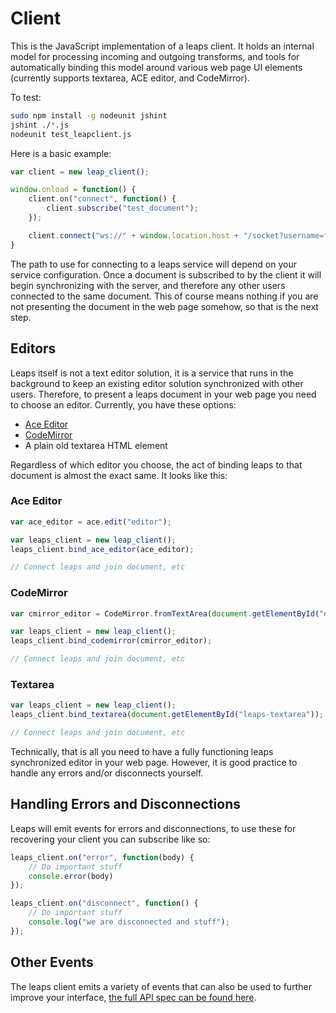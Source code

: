 Client
======

This is the JavaScript implementation of a leaps client. It holds an internal
model for processing incoming and outgoing transforms, and tools for
automatically binding this model around various web page UI elements (currently
supports textarea, ACE editor, and CodeMirror).

To test:

```bash
sudo npm install -g nodeunit jshint
jshint ./*.js
nodeunit test_leapclient.js
```

Here is a basic example:

```JavaScript
var client = new leap_client();

window.onload = function() {
	client.on("connect", function() {
		client.subscribe("test_document");
	});

	client.connect("ws://" + window.location.host + "/socket?username=foo");
}
```

The path to use for connecting to a leaps service will depend on your service
configuration. Once a document is subscribed to by the client it will begin
synchronizing with the server, and therefore any other users connected to the
same document. This of course means nothing if you are not presenting the
document in the web page somehow, so that is the next step.

## Editors

Leaps itself is not a text editor solution, it is a service that runs in the
background to keep an existing editor solution synchronized with other users.
Therefore, to present a leaps document in your web page you need to choose an
editor. Currently, you have these options:

- [Ace Editor](http://ace.c9.io/)
- [CodeMirror](http://codemirror.net/)
- A plain old textarea HTML element

Regardless of which editor you choose, the act of binding leaps to that document
is almost the exact same. It looks like this:

### Ace Editor

```JavaScript
var ace_editor = ace.edit("editor");

var leaps_client = new leap_client();
leaps_client.bind_ace_editor(ace_editor);

// Connect leaps and join document, etc
```

### CodeMirror

```JavaScript
var cmirror_editor = CodeMirror.fromTextArea(document.getElementById("editor"));

var leaps_client = new leap_client();
leaps_client.bind_codemirror(cmirror_editor);

// Connect leaps and join document, etc
```

### Textarea

```JavaScript
var leaps_client = new leap_client();
leaps_client.bind_textarea(document.getElementById("leaps-textarea"));

// Connect leaps and join document, etc
```

Technically, that is all you need to have a fully functioning leaps synchronized
editor in your web page. However, it is good practice to handle any errors
and/or disconnects yourself.

## Handling Errors and Disconnections

Leaps will emit events for errors and disconnections, to use these for
recovering your client you can subscribe like so:

```JavaScript
leaps_client.on("error", function(body) {
	// Do important stuff
	console.error(body)
});

leaps_client.on("disconnect", function() {
	// Do important stuff
	console.log("we are disconnected and stuff");
});
```

## Other Events

The leaps client emits a variety of events that can also be used to further
improve your interface, [the full API spec can be found here][0].

[0]: lib/api/README.md
